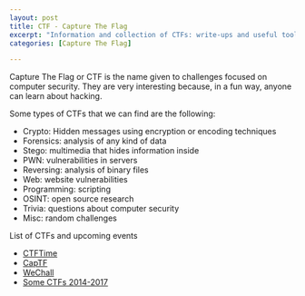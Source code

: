 ```yaml
---
layout: post
title: CTF - Capture The Flag
excerpt: "Information and collection of CTFs: write-ups and useful tools"
categories: [Capture The Flag]

---
```


Capture The Flag or CTF is the name given to challenges focused on computer security. They are very interesting 
because, in a fun way, anyone can learn about hacking.

Some types of CTFs that we can find are the following:
- Crypto: Hidden messages using encryption or encoding techniques
- Forensics: analysis of any kind of data
- Stego: multimedia that hides information inside
- PWN: vulnerabilities in servers
- Reversing: analysis of binary files
- Web: website vulnerabilities
- Programming: scripting
- OSINT: open source research
- Trivia: questions about computer security
- Misc: random challenges


List of CTFs and upcoming events
- [CTFTime](https://ctftime.org/)
- [CapTF](http://captf.com/)
- [WeChall](https://www.wechall.net/)
- [Some CTFs 2014-2017](https://github.com/ctfs)


